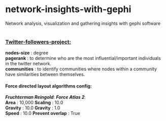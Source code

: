 # network-insights-with-gephi <br>
 Network analysis, visualization and gathering insights with gephi software <br><br>

### <ins>Twitter-followers-project:</ins> <br>
**nodes-size** : degree <br>
**pagerank** : to determine who are the most influential/important individuals in the twitter network. <br>
**communities** : to identify communities where nodes within a community have similarities between themselves. <br>

#### Force directed layout algorithms config:
***Fruchterman Reingold***:                  ***Force Atlas 2***: <br>
**Area** : 10,000                            **Scaling** : 10.0   <br>
**Gravity** : 10.0                           **Gravity** : 1.0 <br>
**Speed** : 10.0                             **Prevent overlap** : True <br>
